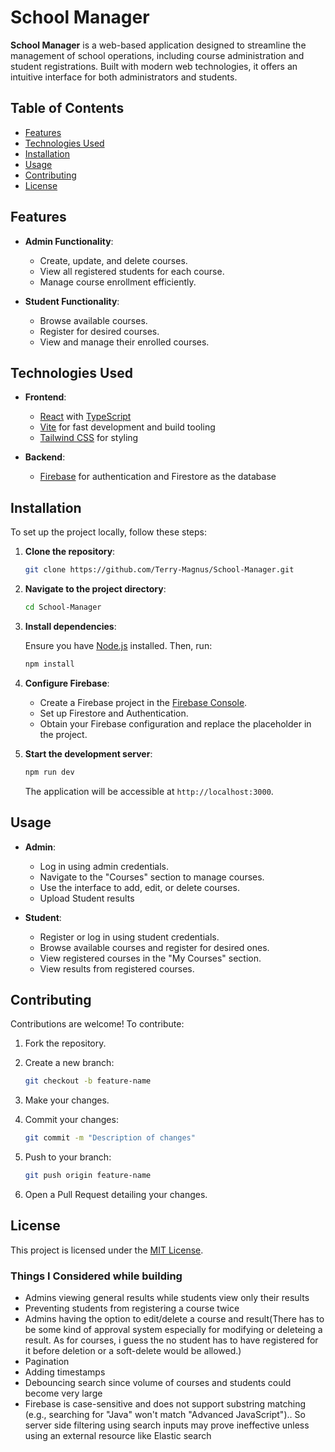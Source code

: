 # School Manager

**School Manager** is a web-based application designed to streamline the management of school operations, including course administration and student registrations. Built with modern web technologies, it offers an intuitive interface for both administrators and students.

## Table of Contents

- [Features](#features)
- [Technologies Used](#technologies-used)
- [Installation](#installation)
- [Usage](#usage)
- [Contributing](#contributing)
- [License](#license)

## Features

- **Admin Functionality**:

  - Create, update, and delete courses.
  - View all registered students for each course.
  - Manage course enrollment efficiently.

- **Student Functionality**:
  - Browse available courses.
  - Register for desired courses.
  - View and manage their enrolled courses.

## Technologies Used

- **Frontend**:

  - [React](https://reactjs.org/) with [TypeScript](https://www.typescriptlang.org/)
  - [Vite](https://vitejs.dev/) for fast development and build tooling
  - [Tailwind CSS](https://tailwindcss.com/) for styling

- **Backend**:
  - [Firebase](https://firebase.google.com/) for authentication and Firestore as the database

## Installation

To set up the project locally, follow these steps:

1. **Clone the repository**:

   ```bash
   git clone https://github.com/Terry-Magnus/School-Manager.git
   ```

2. **Navigate to the project directory**:

   ```bash
   cd School-Manager
   ```

3. **Install dependencies**:

   Ensure you have [Node.js](https://nodejs.org/) installed. Then, run:

   ```bash
   npm install
   ```

4. **Configure Firebase**:

   - Create a Firebase project in the [Firebase Console](https://console.firebase.google.com/).
   - Set up Firestore and Authentication.
   - Obtain your Firebase configuration and replace the placeholder in the project.

5. **Start the development server**:

   ```bash
   npm run dev
   ```

   The application will be accessible at `http://localhost:3000`.

## Usage

- **Admin**:

  - Log in using admin credentials.
  - Navigate to the "Courses" section to manage courses.
  - Use the interface to add, edit, or delete courses.
  - Upload Student results

- **Student**:
  - Register or log in using student credentials.
  - Browse available courses and register for desired ones.
  - View registered courses in the "My Courses" section.
  - View results from registered courses.

## Contributing

Contributions are welcome! To contribute:

1. Fork the repository.
2. Create a new branch:

   ```bash
   git checkout -b feature-name
   ```

3. Make your changes.
4. Commit your changes:

   ```bash
   git commit -m "Description of changes"
   ```

5. Push to your branch:

   ```bash
   git push origin feature-name
   ```

6. Open a Pull Request detailing your changes.

## License

This project is licensed under the [MIT License](LICENSE).

### Things I Considered while building

- Admins viewing general results while students view only their results
- Preventing students from registering a course twice
- Admins having the option to edit/delete a course and result(There has to be some kind of approval system especially for modifying or deleteing a result. As for courses, i guess the no student has to have registered for it before deletion or a soft-delete would be allowed.)
- Pagination
- Adding timestamps
- Debouncing search since volume of courses and students could become very large
- Firebase is case-sensitive and does not support substring matching (e.g., searching for "Java" won't match "Advanced JavaScript").. So server side filtering using search inputs may prove ineffective unless using an external resource like Elastic search
